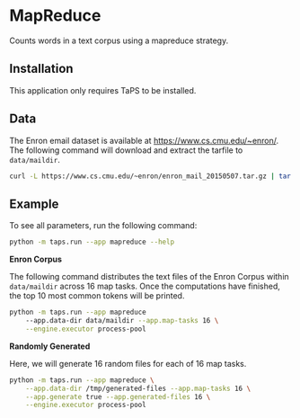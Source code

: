 # MapReduce

Counts words in a text corpus using a mapreduce strategy.

## Installation

This application only requires TaPS to be installed.

## Data

The Enron email dataset is available at https://www.cs.cmu.edu/~enron/.
The following command will download and extract the tarfile to `data/maildir`.

```bash
curl -L https://www.cs.cmu.edu/~enron/enron_mail_20150507.tar.gz | tar -xz -C data/
```

## Example

To see all parameters, run the following command:
```bash
python -m taps.run --app mapreduce --help
```

**Enron Corpus**

The following command distributes the text files of the Enron Corpus within `data/maildir` across 16 map tasks.
Once the computations have finished, the top 10 most common tokens will be printed.
```bash
python -m taps.run --app mapreduce
    --app.data-dir data/maildir --app.map-tasks 16 \
    --engine.executor process-pool
```

**Randomly Generated**

Here, we will generate 16 random files for each of 16 map tasks.
```bash
python -m taps.run --app mapreduce \
    --app.data-dir /tmp/generated-files --app.map-tasks 16 \
    --app.generate true --app.generated-files 16 \
    --engine.executor process-pool
```
